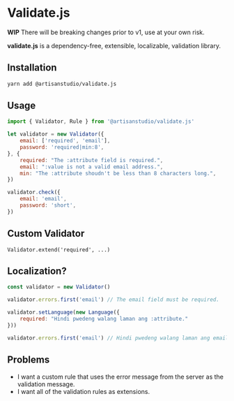 # Validate.js

**WIP** There will be breaking changes prior to v1, use at your own risk.

**validate.js** is a dependency-free, extensible, localizable, validation library.

## Installation

```bash
yarn add @artisanstudio/validate.js
```

## Usage

```javascript
import { Validator, Rule } from '@artisanstudio/validate.js'

let validator = new Validator({
    email: ['required', 'email'],
    password: 'required|min:8',
}, {
    required: "The :attribute field is required.",
    email: ":value is not a valid email address.",
    min: "The :attribute shoudn't be less than 8 characters long.",
})

validator.check({
    email: 'email',
    password: 'short',
})
```

## Custom Validator

```
Validator.extend('required', ...)
```

## Localization?

```javascript
const validator = new Validator()

validator.errors.first('email') // The email field must be required.

validator.setLanguage(new Language({
    required: "Hindi pwedeng walang laman ang :attribute."
}))

validator.errors.first('email') // Hindi pwedeng walang laman ang email.
```

## Problems

- I want a custom rule that uses the error message from the server as the validation message.
- I want all of the validation rules as extensions.